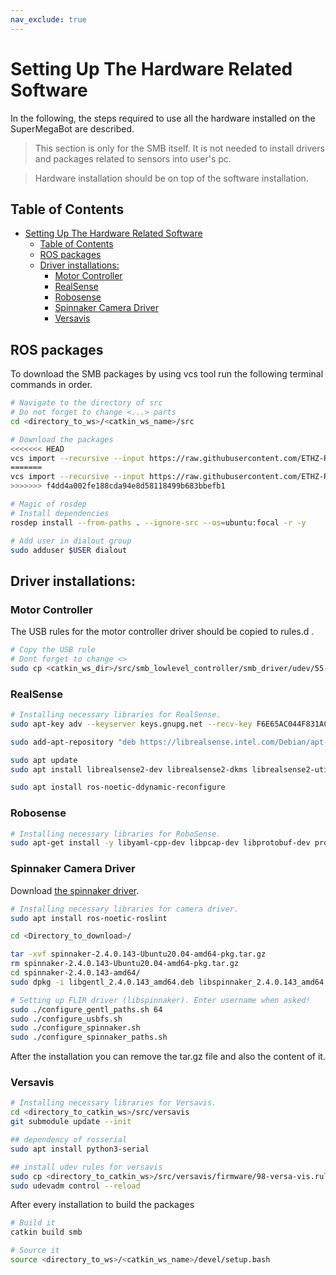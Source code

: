 ```yaml
---
nav_exclude: true
---
```


# Setting Up The Hardware Related Software
In the following, the steps required to use all the hardware installed on the SuperMegaBot are described.

> This section is only for the SMB itself. It is not needed to install drivers and packages related to sensors into user's pc. 

> Hardware installation should be on top of the software installation. 

## Table of Contents
- [Setting Up The Hardware Related Software](#setting-up-the-hardware-related-software)
  - [Table of Contents](#table-of-contents)
  - [ROS packages](#ros-packages)
  - [Driver installations:](#driver-installations)
    - [Motor Controller](#motor-controller)
    - [RealSense](#realsense)
    - [Robosense](#robosense)
    - [Spinnaker Camera Driver](#spinnaker-camera-driver)
    - [Versavis](#versavis)
    

## ROS packages
To download the SMB packages by using vcs tool run the following terminal commands in order. 

```bash
# Navigate to the directory of src
# Do not forget to change <...> parts
cd <directory_to_ws>/<catkin_ws_name>/src

# Download the packages
<<<<<<< HEAD
vcs import --recursive --input https://raw.githubusercontent.com/ETHZ-RobotX/SuperMegaBot/master/smb_hw.repos?token=AIDKBDU4PBIOTTL4DIPL6R3A2JQ66 .
=======
vcs import --recursive --input https://raw.githubusercontent.com/ETHZ-RobotX/SuperMegaBot/master/smb_hw.repos?token=AIDKBDRWKPPOBGOC4HJ2DZ3AZRNF4 .
>>>>>>> f4dd4a002fe188cda94e8d58118499b683bbefb1

# Magic of rosdep
# Install dependencies
rosdep install --from-paths . --ignore-src --os=ubuntu:focal -r -y

# Add user in dialout group
sudo adduser $USER dialout

```
## Driver installations: 


### Motor Controller 
The USB rules for the motor controller driver should be copied to rules.d .
```bash
# Copy the USB rule
# Dont forget to change <>
sudo cp <catkin_ws_dir>/src/smb_lowlevel_controller/smb_driver/udev/55-smb.rules /etc/udev/rules.d/
```

### RealSense 
```bash
# Installing necessary libraries for RealSense.
sudo apt-key adv --keyserver keys.gnupg.net --recv-key F6E65AC044F831AC80A06380C8B3A55A6F3EFCDE || sudo apt-key adv --keyserver hkp://keyserver.ubuntu.com:80 --recv-key F6E65AC044F831AC80A06380C8B3A55A6F3EFCDE

sudo add-apt-repository "deb https://librealsense.intel.com/Debian/apt-repo $(lsb_release -cs) main"

sudo apt update
sudo apt install librealsense2-dev librealsense2-dkms librealsense2-utils

sudo apt install ros-noetic-ddynamic-reconfigure
```

### Robosense
```bash
# Installing necessary libraries for RoboSense.
sudo apt-get install -y libyaml-cpp-dev libpcap-dev libprotobuf-dev protobuf-compiler git
```

### Spinnaker Camera Driver
Download [the spinnaker driver](https://drive.google.com/file/d/1wVK0dAH4mre1Prsr-Wsaowz0_OAmWe2f/view?usp=sharing).
```bash
# Installing necessary libraries for camera driver.
sudo apt install ros-noetic-roslint

cd <Directory_to_download>/

tar -xvf spinnaker-2.4.0.143-Ubuntu20.04-amd64-pkg.tar.gz 
rm spinnaker-2.4.0.143-Ubuntu20.04-amd64-pkg.tar.gz 
cd spinnaker-2.4.0.143-amd64/
sudo dpkg -i libgentl_2.4.0.143_amd64.deb libspinnaker_2.4.0.143_amd64.deb libspinnaker-dev_2.4.0.143_amd64.deb libspinnaker-c_2.4.0.143_amd64.deb libspinnaker-c-dev_2.4.0.143_amd64.deb

# Setting up FLIR driver (libspinnaker). Enter username when asked!
sudo ./configure_gentl_paths.sh 64
sudo ./configure_usbfs.sh
sudo ./configure_spinnaker.sh
sudo ./configure_spinnaker_paths.sh
```

After the installation you can remove the tar.gz file and also the content of it. 

### Versavis 
```bash
# Installing necessary libraries for Versavis.
cd <directory_to_catkin_ws>/src/versavis
git submodule update --init

## dependency of rosserial
sudo apt install python3-serial

## install udev rules for versavis
sudo cp <directory_to_catkin_ws>/src/versavis/firmware/98-versa-vis.rules /etc/udev/rules.d/
sudo udevadm control --reload
```


After every installation to build the packages
```bash
# Build it
catkin build smb

# Source it
source <directory_to_ws>/<catkin_ws_name>/devel/setup.bash
```
